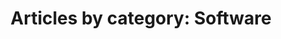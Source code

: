 ---
layout: post-by-category
title: 'Articles by category: Software'
category: software
image:
   feature: software.jpg
permalink: software/
---
